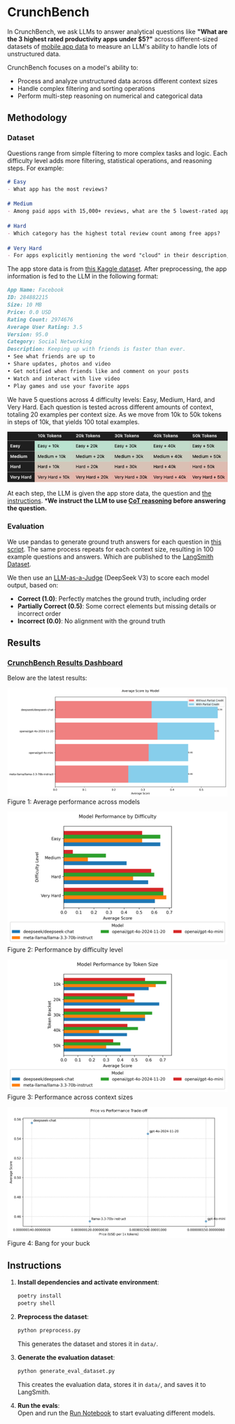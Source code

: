 # CrunchBench

In CrunchBench, we ask LLMs to answer analytical questions like **"What are the 3 highest rated productivity apps under $5?"** across different-sized datasets of [mobile app data](https://www.kaggle.com/datasets/ramamet4/app-store-apple-data-set-10k-apps) to measure an LLM's ability to handle lots of unstructured data. 

CrunchBench focuses on a model's ability to:

- Process and analyze unstructured data across different context sizes
- Handle complex filtering and sorting operations
- Perform multi-step reasoning on numerical and categorical data

<!-- **Note:** The dataset contains about 150k tokens, but we currently test only up to 50k tokens. This keeps the benchmark affordable while still thoroughly testing each model’s capabilities. -->

## Methodology

### Dataset


Questions range from simple filtering to more complex tasks and logic. Each difficulty level adds more filtering, statistical operations, and reasoning steps. For example:

```markdown
# Easy
- What app has the most reviews?

# Medium
- Among paid apps with 15,000+ reviews, what are the 5 lowest-rated apps?

# Hard
- Which category has the highest total review count among free apps?

# Very Hard
- For apps explicitly mentioning the word "cloud" in their description, what are the top 3 categories by mean rating, considering only apps that have 15,000+ reviews, have a rating ≥ 4.5, and cost more than $1?
```

The app store data is from [this Kaggle dataset](https://www.kaggle.com/datasets/ramamet4/app-store-apple-data-set-10k-apps). After preprocessing, the app information is fed to the LLM in the following format:

```markdown
App Name: Facebook
ID: 284882215
Size: 10 MB
Price: 0.0 USD
Rating Count: 2974676
Average User Rating: 3.5
Version: 95.0
Category: Social Networking
Description: Keeping up with friends is faster than ever. 
• See what friends are up to
• Share updates, photos and video
• Get notified when friends like and comment on your posts
• Watch and interact with live video
• Play games and use your favorite apps
```

We have 5 questions across 4 difficulty levels: Easy, Medium, Hard, and Very Hard. Each question is tested across different amounts of context, totaling 20 examples per context size. As we move from 10k to 50k tokens in steps of 10k, that yields 100 total examples.

![Difficulty Levels](data/difficulty_table.png)

At each step, the LLM is given the app store data, the question and [the instructions](/evaluation.py#L30-L31). ***We instruct the LLM to use [CoT reasoning](https://learnprompting.org/docs/intermediate/chain_of_thought) before answering the question.**

### Evaluation

We use pandas to generate ground truth answers for each question in [this script](./generate_eval_dataset.py). The same process repeats for each context size, resulting in 100 example questions and answers. Which are published to the [LangSmith Dataset](https://smith.langchain.com/public/18c8f4ba-726a-44b2-99b7-527196a9c80c/d).

We then use an [LLM-as-a-Judge](https://huggingface.co/learn/cookbook/en/llm_judge) (DeepSeek V3) to score each model output, based on:

- **Correct (1.0)**: Perfectly matches the ground truth, including order
- **Partially Correct (0.5)**: Some correct elements but missing details or incorrect order
- **Incorrect (0.0)**: No alignment with the ground truth

## Results

### [CrunchBench Results Dashboard](https://smith.langchain.com/public/18c8f4ba-726a-44b2-99b7-527196a9c80c/d)

Below are the latest results:

![Average Scores](data/plots/1_average_scores.png)  
Figure 1: Average performance across models

![Difficulty Breakdown](data/plots/2_difficulty_breakdown.png)  
Figure 2: Performance by difficulty level

![Token Size Impact](data/plots/3_token_size_breakdown.png)  
Figure 3: Performance across context sizes

![Price vs Performance](data/plots/4_price_performance.png)  
Figure 4: Bang for your buck

## Instructions

1. **Install dependencies and activate environment**:
   ```bash
   poetry install
   poetry shell
   ```
2. **Preprocess the dataset**:

   ```bash
   python preprocess.py
   ```

   This generates the dataset and stores it in `data/`.

3. **Generate the evaluation dataset**:

   ```bash
   python generate_eval_dataset.py
   ```

   This creates the evaluation data, stores it in `data/`, and saves it to LangSmith.

4. **Run the evals**:  
   Open and run the [Run Notebook](./run.ipynb) to start evaluating different models.
